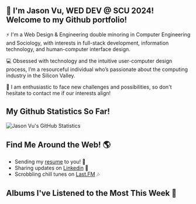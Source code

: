 ## 👋 I'm Jason Vu, WED DEV @ SCU 2024! Welcome to my Github portfolio! 

⚡ I'm a Web Design & Engineering double minoring in Computer Engineering and Sociology, with interests in full-stack development, information technology, and human-computer interface design.

💻 Obsessed with technology and the intuitive user-computer design process, I’m a resourceful individual who’s passionate about the computing industry in the Silicon Valley.

🤝 I am enthusiastic to face new challenges and possibilities, so don't hesitate to contact me if our interests align!

## My Github Statistics So Far!
![Jason Vu's GitHub Statistics](https://github-readme-stats.vercel.app/api?username=JAVAB3ANS&show_icons=true)

## Find Me Around the Web! 🌎
- Sending my [resume](https://javab3ans.github.io/pdfs/resume.pdf) to you! 📝
- Sharing updates on [Linkedin](https://www.linkedin.com/in/jason-anh-vu/) 💼  
- Scrobbling chill tunes on [Last.FM](https://www.last.fm/user/JAVA9620) 🎶

## Albums I've Listened to the Most This Week 🎹 
<!-- lastfm --> 
  
